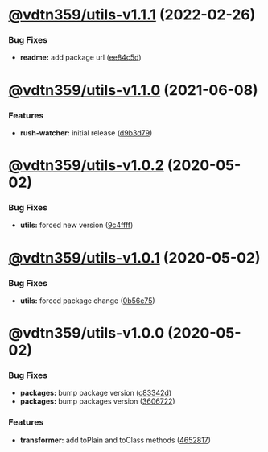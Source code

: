 # [@vdtn359/utils-v1.1.1](https://github.com/vdtn359/vdtn359-os/compare/@vdtn359/utils-v1.1.0...@vdtn359/utils-v1.1.1) (2022-02-26)


### Bug Fixes

* **readme:** add package url ([ee84c5d](https://github.com/vdtn359/vdtn359-os/commit/ee84c5d486c4961277aca4b56c8f38ac63f0c349))

# [@vdtn359/utils-v1.1.0](https://github.com/vdtn359/vdtn359-os/compare/@vdtn359/utils-v1.0.2...@vdtn359/utils-v1.1.0) (2021-06-08)


### Features

* **rush-watcher:** initial release ([d9b3d79](https://github.com/vdtn359/vdtn359-os/commit/d9b3d796cb6b1229587bb93158180623d18c0554))

# [@vdtn359/utils-v1.0.2](https://github.com/vdtn359/vdtn359-os/compare/@vdtn359/utils-v1.0.1...@vdtn359/utils-v1.0.2) (2020-05-02)


### Bug Fixes

* **utils:** forced new version ([9c4ffff](https://github.com/vdtn359/vdtn359-os/commit/9c4ffff621b09640539c5c4ddafa89cde980b3fc))

# [@vdtn359/utils-v1.0.1](https://github.com/vdtn359/vdtn359-os/compare/@vdtn359/utils-v1.0.0...@vdtn359/utils-v1.0.1) (2020-05-02)


### Bug Fixes

* **utils:** forced package change ([0b56e75](https://github.com/vdtn359/vdtn359-os/commit/0b56e7543fd1724f8ba292448bd0ba4f3df542ee))

# @vdtn359/utils-v1.0.0 (2020-05-02)


### Bug Fixes

* **packages:** bump package version ([c83342d](https://github.com/vdtn359/vdtn359-os/commit/c83342dc27234c0923dd3b1c30a7b4eaacfabcf3))
* **packages:** bump packages version ([3606722](https://github.com/vdtn359/vdtn359-os/commit/360672201c911559ca0b9d6a16d7be7b543c4782))


### Features

* **transformer:** add toPlain and toClass methods ([4652817](https://github.com/vdtn359/vdtn359-os/commit/46528171b9f19a2278c455e83f89c6c3b54b2573))
